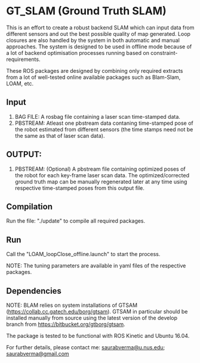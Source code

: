 # GT_SLAM (Ground Truth SLAM)

This is an effort to create a robust backend SLAM which can input data from different sensors and out the best possible quality of map generated.
Loop closures are also handled by the system in both automatic and manual approaches.
The system is designed to be used in offline mode because of a lot of backend optimisation processes running based on constraint-requirements.

These ROS packages are designed by combining only required extracts from a lot of well-tested online available packages such as Blam-Slam, LOAM, etc.

## Input

1. BAG FILE: A rosbag file containing a laser scan time-stamped data.
2. PBSTREAM: Atleast one pbstream data contaning time-stamped pose of the robot estimated from different sensors (the time stamps need not be the same as that of laser scan data).

## OUTPUT:

1. PBSTREAM: (Optional) A pbstream file containing optimized poses of the robot for each key-frame laser scan data.
The optimized/corrected ground truth map can be manually regenerated later at any time using respective time-stamped poses from this output file.

## Compilation

Run the file: "./update" to compile all required packages.

## Run

Call the "LOAM_loopClose_offline.launch" to start the process.

NOTE: The tuning parameters are available in yaml files of the respective packages.

## Dependencies

NOTE: BLAM relies on system installations of GTSAM (https://collab.cc.gatech.edu/borg/gtsam).
GTSAM in particular should be installed manually from source using the latest version of the develop branch from https://bitbucket.org/gtborg/gtsam.

The package is tested to be functional with ROS Kinetic and Ubuntu 16.04.

For further details, please contact me:
saurabverma@u.nus.edu; saurabverma@gmail.com

